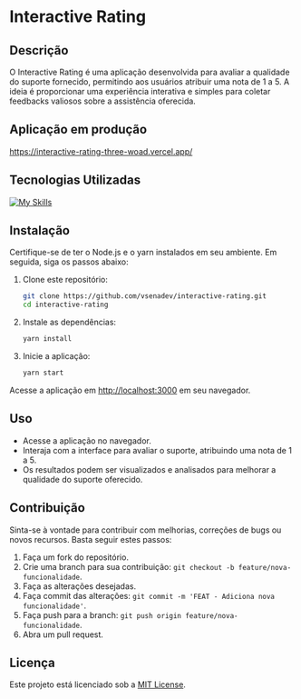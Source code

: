 # Interactive Rating

## Descrição
O Interactive Rating é uma aplicação desenvolvida para avaliar a qualidade do suporte fornecido, permitindo aos usuários atribuir uma nota de 1 a 5. A ideia é proporcionar uma experiência interativa e simples para coletar feedbacks valiosos sobre a assistência oferecida.

## Aplicação em produção
https://interactive-rating-three-woad.vercel.app/

## Tecnologias Utilizadas
[![My Skills](https://skillicons.dev/icons?i=react,ts,sass)](https://skillicons.dev)

## Instalação
Certifique-se de ter o Node.js e o yarn instalados em seu ambiente. Em seguida, siga os passos abaixo:

1. Clone este repositório:
   ```bash
   git clone https://github.com/vsenadev/interactive-rating.git
   cd interactive-rating
   ```

2. Instale as dependências:
   ```bash
   yarn install
   ```

3. Inicie a aplicação:
   ```bash
   yarn start
   ```

Acesse a aplicação em [http://localhost:3000](http://localhost:3000) em seu navegador.

## Uso
- Acesse a aplicação no navegador.
- Interaja com a interface para avaliar o suporte, atribuindo uma nota de 1 a 5.
- Os resultados podem ser visualizados e analisados para melhorar a qualidade do suporte oferecido.

## Contribuição
Sinta-se à vontade para contribuir com melhorias, correções de bugs ou novos recursos. Basta seguir estes passos:

1. Faça um fork do repositório.
2. Crie uma branch para sua contribuição: `git checkout -b feature/nova-funcionalidade`.
3. Faça as alterações desejadas.
4. Faça commit das alterações: `git commit -m 'FEAT - Adiciona nova funcionalidade'`.
5. Faça push para a branch: `git push origin feature/nova-funcionalidade`.
6. Abra um pull request.

## Licença
Este projeto está licenciado sob a [MIT License](LICENSE).
